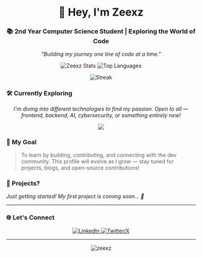 <h1 align="center">👋 Hey, I'm Zeexz</h1>
<h3 align="center">📚 2nd Year Computer Science Student | Exploring the World of Code</h3>

<p align="center">
  <i>"Building my journey one line of code at a time."</i>
</p>

<p align="center">
  <img src="https://github-readme-stats.vercel.app/api?username=zeexz&show_icons=true&theme=onedark" alt="Zeexz Stats" />
  <img src="https://github-readme-stats.vercel.app/api/top-langs/?username=zeexz&layout=compact&theme=onedark" alt="Top Languages" />
</p>

<p align="center">
  <img src="https://github-readme-streak-stats.herokuapp.com/?user=zeexz&theme=onedark" alt="Streak" />
</p>

### 🛠️ Currently Exploring
<p align="center">
  <i>I'm diving into different technologies to find my passion. Open to all — frontend, backend, AI, cybersecurity, or something entirely new!</i>
</p>

<p align="center">
  <img src="https://skillicons.dev/icons?i=js,py,java,react,nodejs,git,github,vscode" />
</p>

### 🌱 My Goal
> To learn by building, contributing, and connecting with the dev community. This profile will evolve as I grow — stay tuned for projects, blogs, and open-source contributions!

### 🧩 Projects?
<i>Just getting started! My first project is coming soon… 🚧</i>

---

### 🌐 Let's Connect
<p align="center">
  <!-- Replace # with your links when ready -->
  <a href="https://linkedin.com/in/zeexz" target="_blank">
    <img src="https://skillicons.dev/icons?i=linkedin" alt="LinkedIn" />
  </a>
  <a href="https://twitter.com/zeexz" target="_blank">
    <img src="https://skillicons.dev/icons?i=twitter" alt="Twitter/X" />
  </a>
</p>

---

<p align="center">
  <img src="https://komarev.com/ghpvc/?username=zeexz&label=Profile%20views&color=0e75b6&style=flat" alt="zeexz" />
</p>
